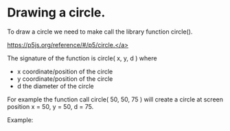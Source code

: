 # Drawing a circle.

To draw a circle we need to make call the library function circle().

<a href="https://p5js.org/reference/#/p5/circle" target="_blank">https://p5js.org/reference/#/p5/circle.</a>

The signature of the function is circle( x, y, d ) where
  - x coordinate/position of the circle
  - y coordinate/position of the circle
  - d the diameter of the circle

For example the function call circle( 50, 50, 75 )
will create a circle at screen position x = 50, y = 50, d = 75.

Example:
<div>
  <code><object data="Example.js" width="400" height="200"></object></code>
</div>
